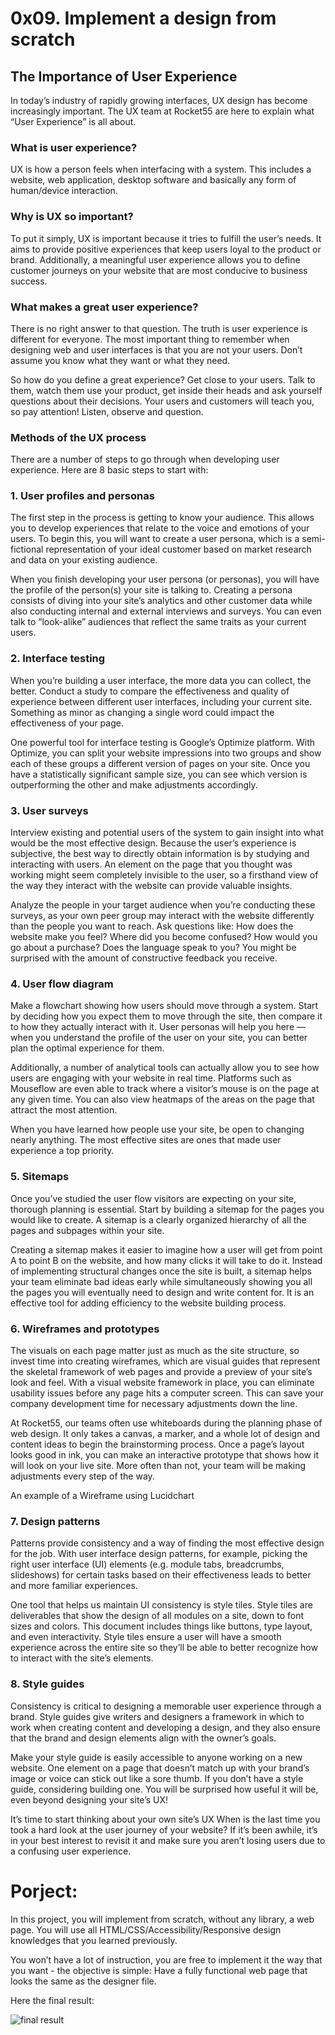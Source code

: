 # 0x09. Implement a design from scratch


## The Importance of User Experience
In today’s industry of rapidly growing interfaces, UX design has become increasingly important. The UX team at Rocket55 are here to explain what “User Experience” is all about.

### What is user experience?
UX is how a person feels when interfacing with a system. This includes a website, web application, desktop software and basically any form of human/device interaction.

### Why is UX so important?
To put it simply, UX is important because it tries to fulfill the user’s needs. It aims to provide positive experiences that keep users loyal to the product or brand. Additionally, a meaningful user experience allows you to define customer journeys on your website that are most conducive to business success.

### What makes a great user experience?
There is no right answer to that question. The truth is user experience is different for everyone. The most important thing to remember when designing web and user interfaces is that you are not your users. Don’t assume you know what they want or what they need.

So how do you define a great experience? Get close to your users. Talk to them, watch them use your product, get inside their heads and ask yourself questions about their decisions. Your users and customers will teach you, so pay attention! Listen, observe and question.

### Methods of the UX process
There are a number of steps to go through when developing user experience. Here are 8 basic steps to start with:

### 1. User profiles and personas
The first step in the process is getting to know your audience. This allows you to develop experiences that relate to the voice and emotions of your users. To begin this, you will want to create a user persona, which is a semi-fictional representation of your ideal customer based on market research and data on your existing audience.

When you finish developing your user persona (or personas), you will have the profile of the person(s) your site is talking to. Creating a persona consists of diving into your site’s analytics and other customer data while also conducting internal and external interviews and surveys. You can even talk to “look-alike” audiences that reflect the same traits as your current users.

### 2. Interface testing
When you’re building a user interface, the more data you can collect, the better. Conduct a study to compare the effectiveness and quality of experience between different user interfaces, including your current site. Something as minor as changing a single word could impact the effectiveness of your page.

One powerful tool for interface testing is Google’s Optimize platform. With Optimize, you can split your website impressions into two groups and show each of these groups a different version of pages on your site. Once you have a statistically significant sample size, you can see which version is outperforming the other and make adjustments accordingly.

### 3. User surveys
Interview existing and potential users of the system to gain insight into what would be the most effective design. Because the user’s experience is subjective, the best way to directly obtain information is by studying and interacting with users. An element on the page that you thought was working might seem completely invisible to the user, so a firsthand view of the way they interact with the website can provide valuable insights.

Analyze the people in your target audience when you’re conducting these surveys, as your own peer group may interact with the website differently than the people you want to reach. Ask questions like: How does the website make you feel? Where did you become confused? How would you go about a purchase? Does the language speak to you? You might be surprised with the amount of constructive feedback you receive.

### 4. User flow diagram
Make a flowchart showing how users should move through a system. Start by deciding how you expect them to move through the site, then compare it to how they actually interact with it. User personas will help you here — when you understand the profile of the user on your site, you can better plan the optimal experience for them.

Additionally, a number of analytical tools can actually allow you to see how users are engaging with your website in real time. Platforms such as Mouseflow are even able to track where a visitor’s mouse is on the page at any given time. You can also view heatmaps of the areas on the page that attract the most attention.

When you have learned how people use your site, be open to changing nearly anything. The most effective sites are ones that made user experience a top priority.

### 5. Sitemaps
Once you’ve studied the user flow visitors are expecting on your site, thorough planning is essential. Start by building a sitemap for the pages you would like to create. A sitemap is a clearly organized hierarchy of all the pages and subpages within your site.

Creating a sitemap makes it easier to imagine how a user will get from point A to point B on the website, and how many clicks it will take to do it. Instead of implementing structural changes once the site is built, a sitemap helps your team eliminate bad ideas early while simultaneously showing you all the pages you will eventually need to design and write content for. It is an effective tool for adding efficiency to the website building process.

### 6. Wireframes and prototypes
The visuals on each page matter just as much as the site structure, so invest time into creating wireframes, which are visual guides that represent the skeletal framework of web pages and provide a preview of your site’s look and feel. With a visual website framework in place, you can eliminate usability issues before any page hits a computer screen. This can save your company development time for necessary adjustments down the line.

At Rocket55, our teams often use whiteboards during the planning phase of web design. It only takes a canvas, a marker, and a whole lot of design and content ideas to begin the brainstorming process. Once a page’s layout looks good in ink, you can make an interactive prototype that shows how it will look on your live site. More often than not, your team will be making adjustments every step of the way.

An example of a Wireframe using Lucidchart

### 7. Design patterns
Patterns provide consistency and a way of finding the most effective design for the job. With user interface design patterns, for example, picking the right user interface (UI) elements (e.g. module tabs, breadcrumbs, slideshows) for certain tasks based on their effectiveness leads to better and more familiar experiences.

One tool that helps us maintain UI consistency is style tiles. Style tiles are deliverables that show the design of all modules on a site, down to font sizes and colors. This document includes things like buttons, type layout, and even interactivity. Style tiles ensure a user will have a smooth experience across the entire site so they’ll be able to better recognize how to interact with the site’s elements.

### 8. Style guides
Consistency is critical to designing a memorable user experience through a brand. Style guides give writers and designers a framework in which to work when creating content and developing a design, and they also ensure that the brand and design elements align with the owner’s goals.

Make your style guide is easily accessible to anyone working on a new website. One element on a page that doesn’t match up with your brand’s image or voice can stick out like a sore thumb. If you don’t have a style guide, considering building one. You will be surprised how useful it will be, even beyond designing your site’s UX!

It’s time to start thinking about your own site’s UX
When is the last time you took a hard look at the user journey of your website? If it’s been awhile, it’s in your best interest to revisit it and make sure you aren’t losing users due to a confusing user experience.

# Porject:

In this project, you will implement from scratch, without any library, a web page. You will use all HTML/CSS/Accessibility/Responsive design knowledges that you learned previously.

You won’t have a lot of instruction, you are free to implement it the way that you want - the objective is simple: Have a fully functional web page that looks the same as the designer file.

Here the final result:

![final result](https://raw.githubusercontent.com/andres0191/holbertonschool-web_front_end/master/holberton-headphones/images/images/60df485eb772ecbad54a.jpg)